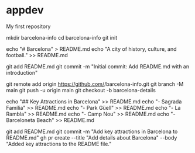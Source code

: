 # appdev
My first repository

mkdir barcelona-info
cd barcelona-info
git init

echo "# Barcelona" > README.md
echo "A city of history, culture, and football." >> README.md

git add README.md
git commit -m "Initial commit: Add README.md with an introduction"

git remote add origin https://github.com/<username>/barcelona-info.git
git branch -M main
git push -u origin main
git checkout -b barcelona-details

echo "## Key Attractions in Barcelona" >> README.md
echo "- Sagrada Família" >> README.md
echo "- Park Güell" >> README.md
echo "- La Rambla" >> README.md
echo "- Camp Nou" >> README.md
echo "- Barceloneta Beach" >> README.md

git add README.md
git commit -m "Add key attractions in Barcelona to README.md"
gh pr create --title "Add details about Barcelona" --body "Added key attractions to the README file."
